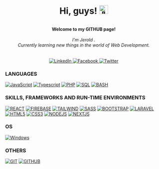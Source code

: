 <h1 align="center">Hi, guys! <img src="https://github-production-user-asset-6210df.s3.amazonaws.com/24524555/238178097-766d336d-b87d-44ba-807c-c51de2bc6b4d.gif" width="28px" alt="👋"></h1>
<div align="center" id="badges">
  <img src="https://komarev.com/ghpvc/?username=jeroldcuico&style=flat-square&color=blue" alt=""/>
</div>
<p align="center">
    <b>Welcome to my GITHUB page!</b><br><br>
    <i>
        I'm Jerold .<br>
        Currently learning new things in the world of Web Development.<br>
        <br>
    </i><br>
    <a href="https://www.linkedin.com/in/jerold-cuico-ab379a2b/" target="_blank">
        <img src="https://img.shields.io/badge/LinkedIn-black?style=flat-square&logo=linkedin" alt="LinkedIn">
    </a>
    <a href="https://www.facebook.com/loverold16/" target="_blank" >
        <img src="https://img.shields.io/badge/Facebook-black?style=flat-square&logo=facebook" alt="Facebook">
    </a>
    <a href="https://twitter.com/Setsuna29Seiei">
        <img src="https://img.shields.io/badge/Twitter-black?style=flat-square&logo=twitter" alt="Twitter">
    </a>
</p>

### LANGUAGES

[![JavaScript](https://img.shields.io/badge/javascript-black?style=for-the-badge&logo=javascript)](https://github.com/loverold16)
[![Typescript](https://img.shields.io/badge/typescript-black?style=for-the-badge&logo=typescript)](https://github.com/loverold16)
[![PHP](https://img.shields.io/badge/PHP-black?style=for-the-badge&logo=PHP)](https://github.com/loverold16)
[![SQL](https://img.shields.io/badge/sql-black?style=for-the-badge&logo=mysql)](https://github.com/loverold16)
[![BASH](https://img.shields.io/badge/bash-black?style=for-the-badge&logo=gnu-bash&logoColor=white)](https://github.com/loverold16)

### SKILLS, FRAMEWORKS AND RUN-TIME ENVIRONMENTS
[![REACT](https://img.shields.io/badge/react-black?style=for-the-badge&logo=react)](https://github.com/loverold16)
[![FIREBASE](https://img.shields.io/badge/Firebase-black?style=for-the-badge&logo=firebase)](https://github.com/loverold16)
[![TAILWIND](https://img.shields.io/badge/Tailwind-black?style=for-the-badge&logo=tailwind)](https://github.com/loverold16)
[![SASS](https://img.shields.io/badge/sass-black?style=for-the-badge&logo=sass)](https://github.com/loverold16)
[![BOOTSTRAP](https://img.shields.io/badge/Bootstrap-black?style=for-the-badge&logo=bootstrap)](https://github.com/loverold16)
[![LARAVEL](https://img.shields.io/badge/Laravel-black?style=for-the-badge&logo=Laravel)](https://github.com/loverold16)
[![HTML5](https://img.shields.io/badge/html5-black?style=for-the-badge&logo=html5)](https://github.com/loverold16)
[![CSS3](https://img.shields.io/badge/css3-black?style=for-the-badge&logo=css3)](https://github.com/loverold16)
[![NODEJS](https://img.shields.io/badge/Node.js-black?style=for-the-badge&logo=node.js&logoColor=white)](https://github.com/loverold16)
[![NEXTJS](https://img.shields.io/badge/next.js-black?style=for-the-badge&logo=NEXT.js&logoColor=white)](https://github.com/loverold16)

### OS

[![Windows](https://img.shields.io/badge/Windows-black?style=for-the-badge&logo=Windows)](https://github.com/loverold16)

### OTHERS

[![GIT](https://img.shields.io/badge/Git-black?style=for-the-badge&logo=git)](https://github.com/loverold16)
[![GITHUB](https://img.shields.io/badge/Github-black?style=for-the-badge&logo=github)](https://github.com/loverold16)
